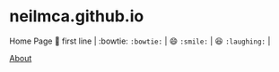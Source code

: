 # neilmca.github.io
Home Page
:wave: first line
| :bowtie: `:bowtie:` | :smile: `:smile:` | :laughing: `:laughing:` |

[About](about.md)
